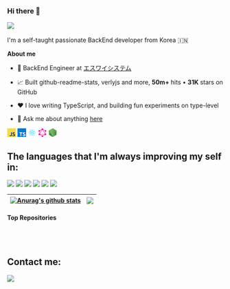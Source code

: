 ### Hi there 👋

<!-- <p align="center"><a href="https://anuraghazra.github.io"><img width="80%" src="./assets/gh-readme-header.png" /></a></p> -->
<img src="https://hello.vercel.app/api?type=waving&color=auto&height=300&section=header&text=capsule%20render&fontSize=90" />
<br />

I'm a self-taught passionate BackEnd developer from Korea 🇮🇳

**About me**

- 💼 BackEnd Engineer at [エスワイシステム](http://www.sysystem.co.jp/)

- 📈 Built github-readme-stats, verlyjs and more, **50m+** hits • **31K** stars on GitHub

- ❤️ I love writing TypeScript, and building fun experiments on type-level

- 💬 Ask me about anything [here](https://github.com/go05117/go05117/issues)

<code><img height="20" src="https://raw.githubusercontent.com/github/explore/80688e429a7d4ef2fca1e82350fe8e3517d3494d/topics/javascript/javascript.png"></code>
<code><img height="20" src="https://raw.githubusercontent.com/github/explore/80688e429a7d4ef2fca1e82350fe8e3517d3494d/topics/typescript/typescript.png"></code>
<code><img height="20" src="https://raw.githubusercontent.com/github/explore/80688e429a7d4ef2fca1e82350fe8e3517d3494d/topics/react/react.png"></code>
<code><img height="20" src="https://raw.githubusercontent.com/github/explore/5c058a388828bb5fde0bcafd4bc867b5bb3f26f3/topics/graphql/graphql.png"></code>
<code><img height="20" src="https://raw.githubusercontent.com/github/explore/80688e429a7d4ef2fca1e82350fe8e3517d3494d/topics/nodejs/nodejs.png"></code>

## The languages that I'm always improving my self in:

<a href="https://developer.mozilla.org/docs/Web/HTML"><img height= "35" src= "https://img.shields.io/badge/HTML5-E34F26?style=for-the-badge&logo=html5&logoColor=white"></a>
<a href="https://developer.mozilla.org/docs/Web/CSS"><img height= "35" src= "https://img.shields.io/badge/CSS3-1572B6?style=for-the-badge&logo=css3&logoColor=white"></a>
<a href="https://www.javascript.com/" target="_blank"><img height= "35" src= "https://img.shields.io/badge/JavaScript-black?style=for-the-badge&logo=javascript&logoColor=F7DF1E"></a>
<a href="https://nodejs.org/en/"><img height= "35" src= "https://img.shields.io/badge/Node.js-339933?style=for-the-badge&logo=nodedotjs&logoColor=white"></a>
<a href="https://git-scm.com/"><img height= "35" src= "https://img.shields.io/badge/Git-F05032?style=for-the-badge&logo=git&logoColor=white"></a>
<a href=""><img height= "35" src= "https://img.shields.io/badge/Android-3DDC84?style=flat-square&logo=Android&logoColor=white"></a>


| <a href="https://github.com/go05117/github-readme-stats"><img align="center" src="https://github-readme-stats.vercel.app/api?username=go05117&show_icons=true&include_all_commits=true&theme=buefy&hide_border=true" alt="Anurag's github stats" /></a> | <a href="https://github.com/go05117/github-readme-stats"><img align="center" src="https://github-readme-stats.vercel.app/api/top-langs/?username=go05117&layout=compact&theme=buefy&hide_border=true" /></a> |
| ------------- | ------------- |

<!-- Top Repositories 설정하는 곳 -->
#### Top Repositories


<!-- <a href="https://github.com/go05117/github-readme-stats">
  <img align="center" src="https://github-readme-stats.vercel.app/api/pin/?username=anuraghazra&repo=github-readme-stats&theme=buefy" />
</a>
<a href="https://github.com/go05117/anuraghazra.github.io">
  <img align="center" src="https://github-readme-stats.vercel.app/api/pin/?username=anuraghazra&repo=anuraghazra.github.io&theme=buefy" />
</a> -->

<br />
<br />

## Contact me:

<a target="_blank" href="mailto:shindonghyub@gmail.com?subject=Hello,%20JB%20"><img src="https://img.shields.io/badge/Gmail-D14836?style=for-the-badge&logo=gmail&logoColor=white"></a>

<!-- SNS 설정하는 곳 -->
<!-- <a href="https://twitter.com/anuraghazru">
  <img align="right" alt="Anurag Hazra | Twitter" width="21px" src="https://raw.githubusercontent.com/anuraghazra/anuraghazra/master/assets/twitter.svg" />
</a>
<a href="https://codesandbox.io/u/anuraghazra">
  <img align="right" alt="Anurag Hazra | CodeSandbox" width="20px" src="https://raw.githubusercontent.com/anuraghazra/anuraghazra/master/assets/codesandbox.svg" />
</a> -->


<!--
**go05117/go05117** is a ✨ _special_ ✨ repository because its `README.md` (this file) appears on your GitHub profile.

Here are some ideas to get you started:

- 🔭 I’m currently working on ...
- 🌱 I’m currently learning ...
- 👯 I’m looking to collaborate on ...
- 🤔 I’m looking for help with ...
- 💬 Ask me about ...
- 📫 How to reach me: ...
- 😄 Pronouns: ...
- ⚡ Fun fact: ...
-->
